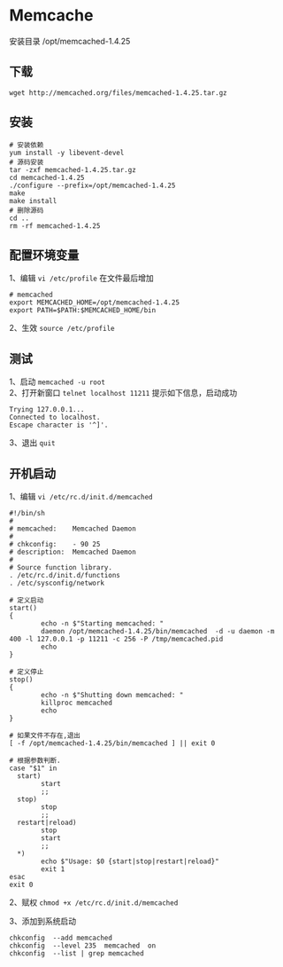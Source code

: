 # Memcache

安装目录 /opt/memcached-1.4.25

## 下载
`wget http://memcached.org/files/memcached-1.4.25.tar.gz`

## 安装
```
# 安装依赖
yum install -y libevent-devel
# 源码安装
tar -zxf memcached-1.4.25.tar.gz
cd memcached-1.4.25
./configure --prefix=/opt/memcached-1.4.25
make
make install
# 删除源码
cd ..
rm -rf memcached-1.4.25
```

## 配置环境变量
1、编辑 `vi /etc/profile` 在文件最后增加 <br>
```
# memcached
export MEMCACHED_HOME=/opt/memcached-1.4.25
export PATH=$PATH:$MEMCACHED_HOME/bin
```
2、生效 `source /etc/profile`

## 测试
1、启动 `memcached -u root` <br>
2、打开新窗口 `telnet localhost 11211` 提示如下信息，启动成功 <br>
```
Trying 127.0.0.1...
Connected to localhost.
Escape character is '^]'.

```
3、退出 `quit`


## 开机启动
1、编辑 `vi /etc/rc.d/init.d/memcached`

```
#!/bin/sh
#
# memcached:    Memcached Daemon
#
# chkconfig:    - 90 25 
# description:  Memcached Daemon
#
# Source function library.
. /etc/rc.d/init.d/functions
. /etc/sysconfig/network
 
# 定义启动
start() 
{
        echo -n $"Starting memcached: "
        daemon /opt/memcached-1.4.25/bin/memcached  -d -u daemon -m 400 -l 127.0.0.1 -p 11211 -c 256 -P /tmp/memcached.pid
        echo
}

# 定义停止
stop() 
{
        echo -n $"Shutting down memcached: "
        killproc memcached 
        echo
}

# 如果文件不存在,退出
[ -f /opt/memcached-1.4.25/bin/memcached ] || exit 0
 
# 根据参数判断.
case "$1" in
  start)
        start
        ;;
  stop)
        stop
        ;;
  restart|reload)
        stop
        start
        ;;
  *)
        echo $"Usage: $0 {start|stop|restart|reload}"
        exit 1
esac
exit 0
```

2、赋权 `chmod +x /etc/rc.d/init.d/memcached`

3、添加到系统启动
```
chkconfig  --add memcached
chkconfig  --level 235  memcached  on
chkconfig  --list | grep memcached
```



